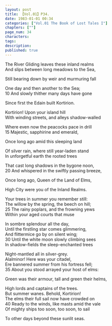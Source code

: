 ```yaml
---
layout: post
title: 【Vol.01】P34.
date: 1983-01-01 00:34
categories: ["Vol.01 The Book of Lost Tales I"]
chapters: [""]
page_num: 34
characters: 
tags: 
description: 
published: true
---
```


<p style="text-indent: 0;">
The River Gliding leaves these inland realms<BR>And slips between long meadows to the Sea,
</p>

Still bearing down by weir and murmuring fall

One day and then another to the Sea;<BR>10     And slowly thither many days have gone

Since first the Edain built Kortirion.

Kortirion! Upon your island hill<BR>With winding streets, and alleys shadow-walled

Where even now the peacocks pace in drill<BR>15        Majestic, sapphirine and emerald,

Once long ago amid this sleeping land

Of silver rain, where still year-laden stand<BR>In unforgetful earth the rooted trees

That cast long shadows in the bygone noon,<BR>20        And whispered in the swiftly passing breeze,

Once long ago, Queen of the Land of Elms,

High City were you of the Inland Realms.

Your trees in summer you remember still:<BR>The willow by the spring, the beech on hill;<BR>25     The rainy poplars, and the frowning yews<BR>Within your aged courts that muse

In sombre splendour all the day,<BR>Until the firstling star comes glimmering,<BR>And flittermice go by on silent wing;<BR>30     Until the white moon slowly climbing sees<BR>In shadow-fields the sleep-enchanted trees

Night-mantled all in silver-grey.<BR>Alalminor! Here was your citadel,<BR>Ere bannered summer from his fortress fell;<BR>35     About you stood arrayed your host of elms:

Green was their armour, tall and green their helms,

High lords and captains of the trees.<BR>But summer wanes. Behold, Kortirion!<BR>The elms their full sail now have crowded on<BR>40     Ready to the winds, like masts amid the vale<BR>Of mighty ships too soon, too soon, to sail

To other days beyond these sunlit seas.

